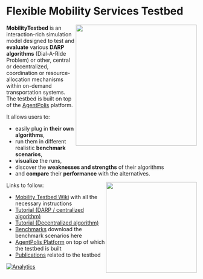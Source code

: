 Flexible Mobility Services Testbed
===============

[<img src="https://raw.github.com/agents4its/mobilitytestbed/screenshots/video.png" width="320" align="right" />](https://drive.google.com/file/d/0B7eVloLJJjtbTHI1VlpaM2xZYVE/edit?usp=sharing)

**MobilityTestbed** is an interaction-rich simulation model designed to test and **evaluate** various **DARP algorithms** (Dial-A-Ride Problem) or other, central or decentralized, coordination or resource-allocation mechanisms within on-demand transportation systems. The testbed is built on top of the [AgentPolis](http://agentpolis.com/) platform.


It allows users to:
* easily plug in **their own algorithms**, 
* run them in different realistic **benchmark scenarios**, 
* **visualize** the runs,
* discover the **weaknesses and strengths** of their algorithms
* and **compare** their **performance** with the alternatives.

<img src="https://raw.github.com/agents4its/mobilitytestbed/screenshots/screenshot1.jpg" width="240" align="right" />

Links to follow:
* [Mobility Testbed Wiki](http://github.com/agents4its/mobilitytestbed/wiki) with all the necessary instructions
* [Tutorial (DARP / centralized algorithm)](http://goo.gl/0Swwrc) 
* [Tutorial (Decentralized algorithm)](http://goo.gl/RSVadu)
* [Benchmarks](http://github.com/agents4its/mobilitytestbed/wiki/Benchmarks) download the benchmark scenarios here
* [AgentPolis Platform](http://agentpolis.org/) on top of which the testbed is built
* [Publications](http://github.com/agents4its/mobilitytestbed/wiki/Publications) related to the testbed

[![Analytics](https://ga-beacon.appspot.com/UA-1173979-12/mobilitytestbed/readme)](https://github.com/igrigorik/ga-beacon)
